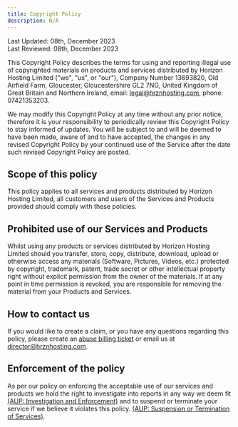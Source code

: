 ```yaml
---
title: Copyright Policy
description: N/A
---
```

Last Updated: 08th, December 2023 <br/>
Last Reviewed: 08th, December 2023

This Copyright Policy describes the terms for using and reporting illegal use of copyrighted materials on products and services distributed by Horizon Hosting Limited ("we", "us", or "our"), Company Number 13693820, Old Airfield Farm, Gloucester, Gloucestershire GL2 7NG, United Kingdom of Great Britain and Northern Ireland, email: legal@hrznhosting.com, phone: 07421353203.

We may modify this Copyright Policy at any time without any prior notice, therefore it is your responsibility to periodically review this Copyright Policy to stay informed of updates. You will be subject to and will be deemed to have been made, aware of and to have accepted, the changes in any revised Copyright Policy by your continued use of the Service after the date such revised Copyright Policy are posted.  


## Scope of this policy

This policy applies to all services and products distributed by Horizon Hosting Limited, all customers and users of the Services and Products provided should comply with these policies.


## Prohibited use of our Services and Products

Whilst using any products or services distributed by Horizon Hosting Limited should you transfer, store, copy, distribute, download, upload or otherwise access any materials (Software, Pictures, Videos, etc.) protected by copyright, trademark, patent, trade secret or other intellectual property right without explicit permission from the owner of the materials. If at any point in time permission is revoked, you are responsible for removing the material from your Products and Services.


## How to contact us

If you would like to create a claim, or you have any questions regarding this policy, please create an [abuse billing ticket](https://billing.hrznhosting.com/submitticket.php?step=2&deptid=5) or email us at [director@hrznhosting.com](mailto:director@hrznhosting.com).


## Enforcement of the policy

As per our policy on enforcing the acceptable use of our services and products we hold the right to investigate into reports in any way we deem fit [(AUP: Investigation and Enforcement)](/legal/acceptable-use-policy#investigation-and-enforcement) and to suspend or terminate your service if we believe it violates this policy. [(AUP: Suspension or Termination of Services)](/legal/acceptable-use-policy#suspension-or-termination-of-services).